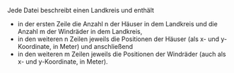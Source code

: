 Jede Datei beschreibt einen Landkreis und enthält

  * in der ersten Zeile die Anzahl n der Häuser in dem Landkreis und die
    Anzahl m der Windräder in dem Landkreis,
  * in den weiteren n Zeilen jeweils die Positionen der Häuser (als x- 
    und y-Koordinate, in Meter) und anschließend
  * in den weiteren m Zeilen jeweils die Positionen der Windräder (auch
    als x- und y-Koordinate, in Meter).
